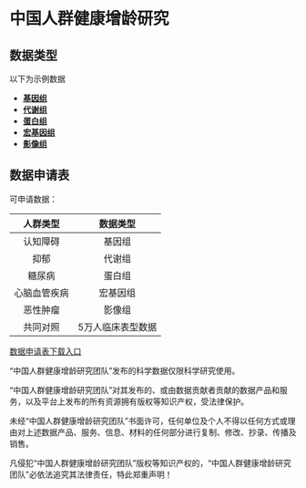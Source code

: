 # 中国人群健康增龄研究

## 数据类型

以下为示例数据

- [**基因组**]()
- [**代谢组**]()
- [**蛋白组**]()
- [**宏基因组**]()
- [**影像组**]()

## 数据申请表

可申请数据：

|人群类型|数据类型|
|:---:|:---:|
|认知障碍|基因组|
|抑郁|代谢组|
|糖尿病|蛋白组|
|心脑血管疾病|宏基因组|
|恶性肿瘤|影像组|
|共同对照|5万人临床表型数据|

[数据申请表下载入口](https://github.com/Xia-Liu-Lab/HealthyAging/blob/main/%E6%95%B0%E6%8D%AE%E7%94%B3%E8%AF%B7%E8%A1%A8/%E4%B8%AD%E5%9B%BD%E4%BA%BA%E7%BE%A4%E5%81%A5%E5%BA%B7%E5%A2%9E%E9%BE%84%E7%A0%94%E7%A9%B6%E6%95%B0%E6%8D%AE%E7%94%B3%E8%AF%B7%E8%A1%A8.pdf)

“中国人群健康增龄研究团队”发布的科学数据仅限科学研究使用。

“中国人群健康增龄研究团队”对其发布的、或由数据贡献者贡献的数据产品和服务，以及平台上发布的所有资源拥有版权等知识产权，受法律保护。

未经“中国人群健康增龄研究团队”书面许可，任何单位及个人不得以任何方式或理由对上述数据产品、服务、信息、材料的任何部分进行复制、修改、抄录、传播及销售。

凡侵犯“中国人群健康增龄研究团队”版权等知识产权的，“中国人群健康增龄研究团队”必依法追究其法律责任，特此郑重声明！



